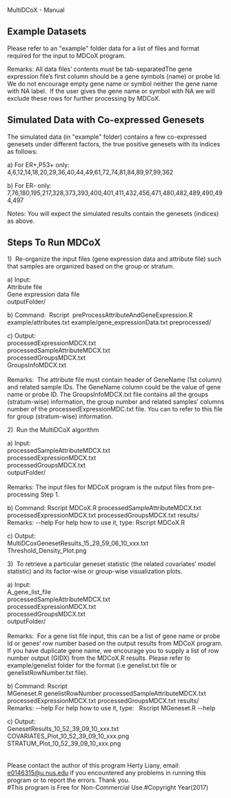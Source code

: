 MultiDCoX - Manual

Example Datasets
-------------------
Please refer to an "example" folder data for a list of files and format required for the input to MDCoX program.

Remarks:
All data files’ contents must be tab-separatedThe gene expression file’s first column should be a gene symbols (name) or probe Id. We do not encourage empty gene name or symbol neither the gene name with NA label.  If the user gives the gene name or symbol with NA we will exclude these rows for further processing by MDCoX.

Simulated Data with Co-expressed Genesets
-----------------------------------------
The simulated data (in "example" folder) contains a few co-expressed genesets under different factors, the true positive genesets with its indices as follows:

a) For ER+,P53+ only:
   4,6,12,14,18,20,29,36,40,44,49,61,72,74,81,84,89,97,99,362

b) For ER- only:
   7,76,180,195,217,328,373,393,400,401,411,432,456,471,480,482,489,490,494,497

Notes: You will expect the simulated results contain the genesets (indices) as above.

Steps To Run MDCoX
---------------------
1)  Re-organize the input files (gene expression data and attribute file) such that samples are organized based on the group or stratum.

a) Input: <br />
Attribute file<br />
Gene expression data file <br />
outputFolder/ <br />

b) Command:  Rscript  preProcessAttributeAndGeneExpression.R example/attributes.txt example/gene_expressionData.txt preprocessed/

c) Output:<br />
processedExpressionMDCX.txt <br />
processedSampleAttributeMDCX.txt <br />
processedGroupsMDCX.txt<br />
GroupsInfoMDCX.txt<br />
<br />Remarks:  The attribute file must contain header of GeneName (1st column) and related sample IDs. The GeneName column could be the value of gene name or probe ID. The GroupsInfoMDCX.txt file contains all the groups (stratum-wise) information, the group number and related samples’ columns number of the processedExpressionMDC.txt file. You can to refer to this file for group (stratum-wise) information.

2)  Run the MultiDCoX algorithm

a) Input:<br />
processedSampleAttributeMDCX.txt<br />
processedExpressionMDCX.txt<br />
processedGroupsMDCX.txt<br />
outputFolder/ <br />
<br />Remarks: The input files for MDCoX program is the output files from pre-processing Step 1.

b) Command: Rscript MDCoX.R processedSampleAttributeMDCX.txt processedExpressionMDCX.txt processedGroupsMDCX.txt results/ 
<br />Remarks:  --help For help how to use it, type: Rscript MDCoX.R

c) Output:<br />
MultiDCoxGenesetResults_15_29_59_06_10_xxx.txt<br />
Threshold_Density_Plot.png<br />

3)  To retrieve a particular geneset statistic (the related covariates’ model statistic) and its factor-wise or group-wise visualization plots.

a) Input:  <br />
A_gene_list_file<br />
processedSampleAttributeMDCX.txt <br />
processedExpressionMDCX.txt<br />
processedGroupsMDCX.txt <br />
outputFolder/
<br /><br />Remarks:  For a gene list file input, this can be a list of gene name or probe Id or genes’ row number based on the output results from MDCoX program. If you have duplicate gene name, we encourage you to supply a list of row number output (GIDX) from the MDCoX.R results. Please refer to example/genelist folder for the format (i.e genelist.txt file or genelistRowNumber.txt file).

b) Command: Rscript MGeneset.R genelistRowNumber processedSampleAttributeMDCX.txt processedExpressionMDCX.txt processedGroupsMDCX.txt results/
<br />Remarks:  --help For help how to use it, type:   Rscript MGeneset.R --help

c) Output:  <br />
GenesetResults_10_52_39_09_10_xxx.txt  <br />
COVARIATES_Plot_10_52_39_09_10_xxx.png  <br />
STRATUM_Plot_10_52_39_09_10_xxx.png
<br />
<br />
<br />
Please contact the author of this program Herty Liany, email: e0146315@u.nus.edu if you encountered any problems in running this program or to report the errors. Thank you.
<br />#This program is Free for Non-Commercial Use.#Copyright Year(2017)
